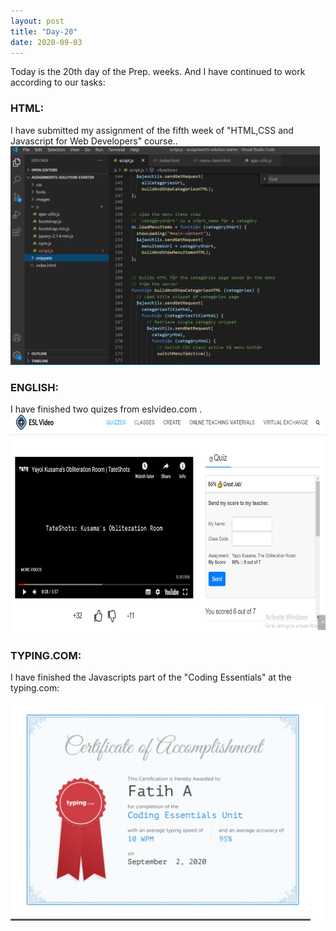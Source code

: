 ```yaml
---
layout: post
title: "Day-20"
date: 2020-09-03
---
```

Today is the 20th day of the Prep. weeks. And I have continued to work according to our tasks:

<h3> HTML: </h3>
I have submitted my assignment of the fifth week of "HTML,CSS and Javascript for Web Developers" course..
<img src="/Images/CourseraHtml16.png" alt="day20HTML" height="350">

<h3> ENGLISH: </h3>
I have finished two quizes from eslvideo.com .

<img src="/Images/EslVideo22.png" alt="day20English" height="350">

<h3> TYPING.COM: </h3>

I have finished the Javascripts part of the "Coding Essentials" at the typing.com:

<img src="/Images/Typing19.png" alt="day20Typing" height="350">
